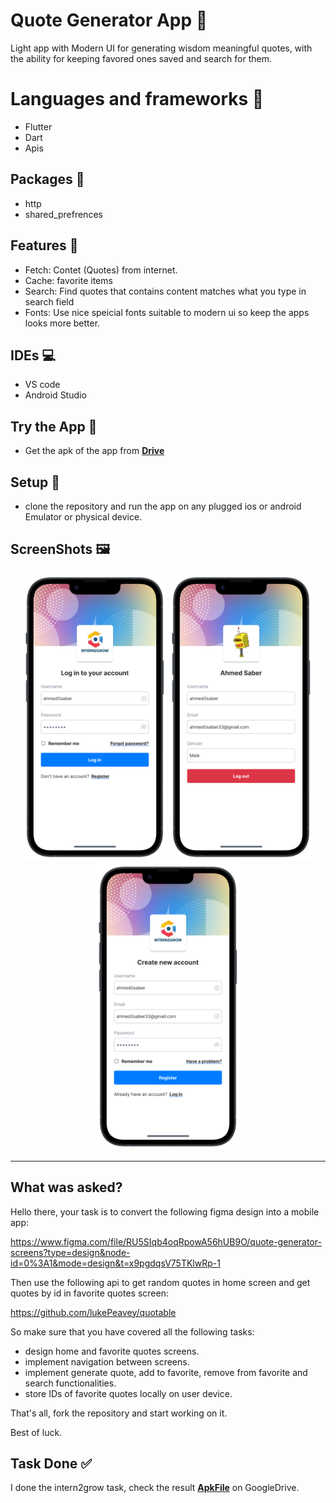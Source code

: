 # Quote Generator App 📱
Light app with Modern UI for generating wisdom meaningful quotes, with the ability for keeping favored ones saved and search for them.

# Languages and frameworks 📑
 * Flutter
 * Dart
 * Apis
   
## Packages 🔎
 * http
 * shared_prefrences

## Features 🥇
 * Fetch: Contet (Quotes) from internet.
 * Cache: favorite items
 * Search: Find quotes that contains content matches what you type in search field
 * Fonts: Use nice speicial fonts suitable to modern ui so keep the apps looks more better.

## IDEs 💻
 * VS code
 * Android Studio

## Try the App 📱
 * Get the apk of the app from [**Drive**](https://drive.google.com/file/d/1RlOTENpvQD1q3EzaTattEokzMvNtfUQa/view?usp=sharing)

## Setup 💽
 * clone the repository and run the app on any plugged ios or android Emulator or physical device.

## ScreenShots 🖼️
<div align='center'>
  <img height="460px" src="https://github.com/Mohamed-said-salah/auth-mobile-app/blob/main/auth_mobile_app_screenshots/Log%20in%20screen-portrait.png?raw=true">
  <img height="460px" src="https://github.com/Mohamed-said-salah/auth-mobile-app/blob/main/auth_mobile_app_screenshots/Profile%20screen-portrait-robot.png?raw=true">
  <img height="460px" src="https://github.com/Mohamed-said-salah/auth-mobile-app/blob/main/auth_mobile_app_screenshots/Register%20screen-portrait.png?raw=true">
<hr/>
</div>


## What was asked?
Hello there, your task is to convert the following figma design into a mobile app:

https://www.figma.com/file/RU5SIqb4oqRpowA56hUB9O/quote-generator-screens?type=design&node-id=0%3A1&mode=design&t=x9pgdqsV75TKlwRp-1

Then use the following api to get random quotes in home screen and get quotes by id in favorite quotes screen:

https://github.com/lukePeavey/quotable

So make sure that you have covered all the following tasks:

-   design home and favorite quotes screens.
-   implement navigation between screens.
-   implement generate quote, add to favorite, remove from favorite and search functionalities.
-   store IDs of favorite quotes locally on user device.

That's all, fork the repository and start working on it.

Best of luck.

## Task Done ✅
I done the intern2grow task, check the result [**ApkFile**](https://drive.google.com/file/d/1RlOTENpvQD1q3EzaTattEokzMvNtfUQa/view?usp=sharing) on GoogleDrive.
